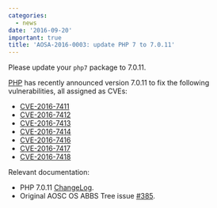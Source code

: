 ```yaml
---
categories:
  - news
date: '2016-09-20'
important: true
title: 'AOSA-2016-0003: update PHP 7 to 7.0.11'
---
```



Please update your `php7` package to 7.0.11.

[PHP](https://php.net/) has recently announced version 7.0.11 to fix the following vulnerabilities, all assigned as CVEs:

- [CVE-2016-7411](https://web.nvd.nist.gov/view/vuln/detail?vulnId=CVE-2016-7411)
- [CVE-2016-7412](https://web.nvd.nist.gov/view/vuln/detail?vulnId=CVE-2016-7412)
- [CVE-2016-7413](https://web.nvd.nist.gov/view/vuln/detail?vulnId=CVE-2016-7413)
- [CVE-2016-7414](https://web.nvd.nist.gov/view/vuln/detail?vulnId=CVE-2016-7414)
- [CVE-2016-7416](https://web.nvd.nist.gov/view/vuln/detail?vulnId=CVE-2016-7416)
- [CVE-2016-7417](https://web.nvd.nist.gov/view/vuln/detail?vulnId=CVE-2016-7417)
- [CVE-2016-7418](https://web.nvd.nist.gov/view/vuln/detail?vulnId=CVE-2016-7418)

Relevant documentation:

- PHP 7.0.11 [ChangeLog](http://www.php.net/ChangeLog-7.php#7.0.11).
- Original AOSC OS ABBS Tree issue [#385](https://github.com/AOSC-Dev/aosc-os-abbs/issues/385).